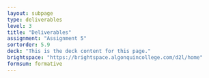 ```yaml
---
layout: subpage
type: deliverables
level: 3
title: "Deliverables"
assignment: "Assignment 5"
sortorder: 5.9
deck: "This is the deck content for this page."
brightspace: "https://brightspace.algonquincollege.com/d2l/home"
formsum: formative
---
```

